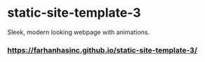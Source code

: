 # static-site-template-3

Sleek, modern looking webpage with animations.

### https://farhanhasinc.github.io/static-site-template-3/
